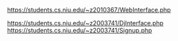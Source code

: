 https://students.cs.niu.edu/~z2010367/WebInterface.php  

https://students.cs.niu.edu/~z2003741/DjInterface.php  
https://students.cs.niu.edu/~z2003741/Signup.php
